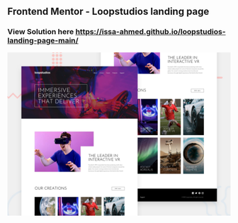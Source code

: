 ## Frontend Mentor - Loopstudios landing page

### View Solution here https://issa-ahmed.github.io/loopstudios-landing-page-main/

![Design preview for the Loopstudios landing page coding challenge](./design/desktop-preview.jpg)
